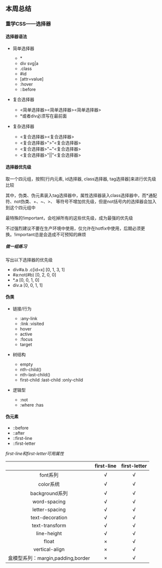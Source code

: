 ## 本周总结

### 重学CSS——选择器

#### 选择器语法
+ 简单选择器
  + \*
  + div svg|a
  + .class
  + #id
  + [attr=value]
  + :hover
  + ::before

+ 复合选择器
  + <简单选择器><简单选择器><简单选择器>
  + \*或者div必须写在最前面

+ 复杂选择器
  + <复合选择器><sp><复合选择器>
  + <复合选择器>">"<复合选择器>
  + <复合选择器>"~"<复合选择器>
  + <复合选择器>"||"<复合选择器>

#### 选择器优先级

取一个四元组，按照[行内元素, id选择器, class选择器, tag选择器]来进行优先级比较

其中，伪类、伪元素装入tag选择器中，属性选择器装入class选择器中，而*通配符、not伪类、+、~、>、 等符号不增加优先级，但是not括号内的选择器会加入到这个四元组中

最特殊的!important，会吃掉所有的这些优先级，成为最强的优先级

不过强烈建议不要在生产环境中使用，仅允许在hotfix中使用，后期必须更换。!important总是会造成不可预知的麻烦

##### 做一组练习

写出以下选择器的优先级

+ div#a.b .c[id=x]  [0, 1, 3, 1]
+ #a:not(#b)  [0, 2, 0, 0]
+ *.a [0, 0, 1, 0]
+ div.a  [0, 0, 1, 1]

#### 伪类
+ 链接/行为
  + :any-link
  + :link :visited
  + hover
  + active
  + :focus
  + target

+ 树结构
  + empty
  + nth-child()
  + nth-last-child()
  + first-child :last-child :only-child

+ 逻辑型
  + :not
  + :where :has

#### 伪元素

+ ::before
+ ::after
+ ::first-line
+ ::first-letter

*first-line和first-letter可用属性*

|| first-line | first-letter |
|:-:|:-:|:-:|
| font系列 | √ | √ |
| color系统 | √ | √ |
| background系列 | √ | √ |
| word-spacing | √ | √ |
| letter-spacing | √ | √ |
| text-decoration | √ | √ |
| text-transform | √ | √ |
| line-height | √ | √ |
| float | × | √ |
| vertical-align | × | √ |
| 盒模型系列：margin,padding,border | × | √ |

